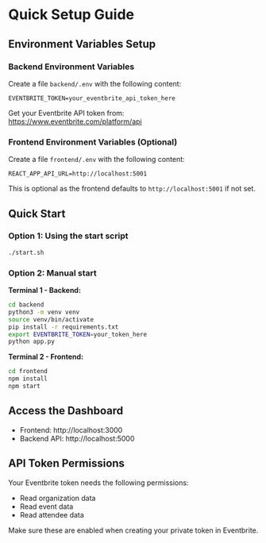 # Quick Setup Guide

## Environment Variables Setup

### Backend Environment Variables

Create a file `backend/.env` with the following content:

```
EVENTBRITE_TOKEN=your_eventbrite_api_token_here
```

Get your Eventbrite API token from: https://www.eventbrite.com/platform/api

### Frontend Environment Variables (Optional)

Create a file `frontend/.env` with the following content:

```
REACT_APP_API_URL=http://localhost:5001
```

This is optional as the frontend defaults to `http://localhost:5001` if not set.

## Quick Start

### Option 1: Using the start script

```bash
./start.sh
```

### Option 2: Manual start

**Terminal 1 - Backend:**
```bash
cd backend
python3 -m venv venv
source venv/bin/activate
pip install -r requirements.txt
export EVENTBRITE_TOKEN=your_token_here
python app.py
```

**Terminal 2 - Frontend:**
```bash
cd frontend
npm install
npm start
```

## Access the Dashboard

- Frontend: http://localhost:3000
- Backend API: http://localhost:5000

## API Token Permissions

Your Eventbrite token needs the following permissions:
- Read organization data
- Read event data
- Read attendee data

Make sure these are enabled when creating your private token in Eventbrite.

